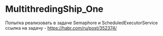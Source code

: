 # MultithredingShip_One
Попытка реализовать в задаче Semaphore и ScheduledExecutorService
ссылка на задачу - https://habr.com/ru/post/352374/
